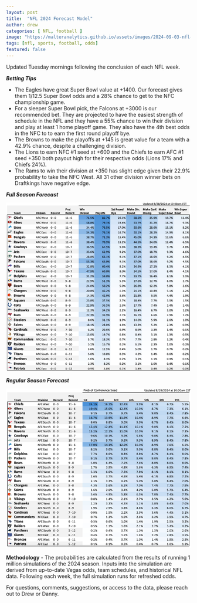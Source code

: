 ```yaml
---
layout: post
title:  "NFL 2024 Forecast Model"
author: drew
categories: [ NFL, football ]
image: "https://malteranalytics.github.io/assets/images/2024-09-03-nfl-odds-2024/image2.png"
tags: [nfl, sports, football, odds]
featured: false
---
```


Updated Tuesday mornings following the conclusion of each NFL week.


***Betting Tips***
* The Eagles have great Super Bowl value at +1400.  Our forecast gives them 1/12.5 Super Bowl odds and a 28% chance to get to the NFC championship game.
* For a sleeper Super Bowl pick, the Falcons at +3000 is our recommended bet. They are projected to have the easiest strength of schedule in the NFL and they have a 55% chance to win their division and play at least 1 home playoff game.  They also have the 4th best odds in the NFC to to earn the first round playoff bye.
* The Browns to make the playoffs at +145 is great value for a team with a 42.9% chance, despite a challenging division.
* The Lions to earn NFC #1 seed at +600  and the Chiefs to earn AFC #1 seed +350 both payout high for their respective odds (Lions 17% and Chiefs 24%).
* The Rams to win their division at +350 has slight edge given their 22.9% probability to take the NFC West.  All 31 other division winner bets on Draftkings have negative edge.  


***Full Season Forecast***


![plot 2](/assets/images/2024-09-03-nfl-odds-2024/image2.png) 



***Regular Season Forecast***
  

![plot 1](/assets/images/2024-09-03-nfl-odds-2024/image1.png) 



**Methodology** - The probabilities are calculated from the results of running 1 million simulations of the 2024 season.  Inputs into the simulation are derived from up-to-date Vegas odds, team schedules, and historical NFL data.  Following each week, the full simulation runs for refreshed odds.  

For questions, comments, suggestions, or access to the data, please reach out to Drew or Danny.
